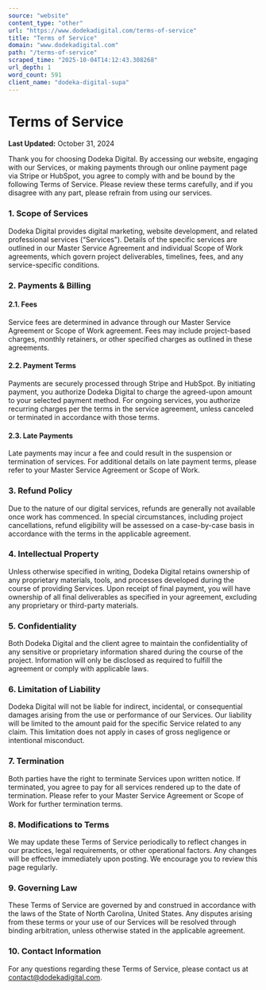 ```yaml
---
source: "website"
content_type: "other"
url: "https://www.dodekadigital.com/terms-of-service"
title: "Terms of Service"
domain: "www.dodekadigital.com"
path: "/terms-of-service"
scraped_time: "2025-10-04T14:12:43.308268"
url_depth: 1
word_count: 591
client_name: "dodeka-digital-supa"
---
```


# Terms of Service

**Last Updated:** October 31, 2024

Thank you for choosing Dodeka Digital. By accessing our website, engaging with our Services, or making payments through our online payment page via Stripe or HubSpot, you agree to comply with and be bound by the following Terms of Service. Please review these terms carefully, and if you disagree with any part, please refrain from using our services.

### 1. Scope of Services

Dodeka Digital provides digital marketing, website development, and related professional services (“Services”). Details of the specific services are outlined in our Master Service Agreement and individual Scope of Work agreements, which govern project deliverables, timelines, fees, and any service-specific conditions.

### 2. Payments & Billing

#### 2.1. Fees

Service fees are determined in advance through our Master Service Agreement or Scope of Work agreement. Fees may include project-based charges, monthly retainers, or other specified charges as outlined in these agreements.

#### 2.2. Payment Terms

Payments are securely processed through Stripe and HubSpot. By initiating payment, you authorize Dodeka Digital to charge the agreed-upon amount to your selected payment method. For ongoing services, you authorize recurring charges per the terms in the service agreement, unless canceled or terminated in accordance with those terms.

#### 2.3. Late Payments

Late payments may incur a fee and could result in the suspension or termination of services. For additional details on late payment terms, please refer to your Master Service Agreement or Scope of Work.

### 3. Refund Policy

Due to the nature of our digital services, refunds are generally not available once work has commenced. In special circumstances, including project cancellations, refund eligibility will be assessed on a case-by-case basis in accordance with the terms in the applicable agreement.

### 4. Intellectual Property

Unless otherwise specified in writing, Dodeka Digital retains ownership of any proprietary materials, tools, and processes developed during the course of providing Services. Upon receipt of final payment, you will have ownership of all final deliverables as specified in your agreement, excluding any proprietary or third-party materials.

### 5. Confidentiality

Both Dodeka Digital and the client agree to maintain the confidentiality of any sensitive or proprietary information shared during the course of the project. Information will only be disclosed as required to fulfill the agreement or comply with applicable laws.

### 6. Limitation of Liability

Dodeka Digital will not be liable for indirect, incidental, or consequential damages arising from the use or performance of our Services. Our liability will be limited to the amount paid for the specific Service related to any claim. This limitation does not apply in cases of gross negligence or intentional misconduct.

### 7. Termination

Both parties have the right to terminate Services upon written notice. If terminated, you agree to pay for all services rendered up to the date of termination. Please refer to your Master Service Agreement or Scope of Work for further termination terms.

### 8. Modifications to Terms

We may update these Terms of Service periodically to reflect changes in our practices, legal requirements, or other operational factors. Any changes will be effective immediately upon posting. We encourage you to review this page regularly.

### 9. Governing Law

These Terms of Service are governed by and construed in accordance with the laws of the State of North Carolina, United States. Any disputes arising from these terms or your use of our Services will be resolved through binding arbitration, unless otherwise stated in the applicable agreement.

### 10. Contact Information

For any questions regarding these Terms of Service, please contact us at contact@dodekadigital.com.